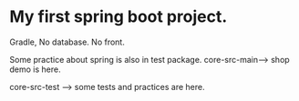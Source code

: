 # My first spring boot project.

Gradle,
No database.
No front.

Some practice about spring is also in test package.
core-src-main--> shop demo is here.

core-src-test --> some tests and practices are here.
